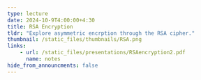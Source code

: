 ```yaml
---
type: lecture
date: 2024-10-9T4:00:00+4:30
title: RSA Encryption
tldr: "Explore asymmetric encrption through the RSA cipher."
thumbnail: /static_files/thumbnails/RSA.png
links: 
    - url: /static_files/presentations/RSAencryption2.pdf
      name: notes
hide_from_announcments: false
---
```

